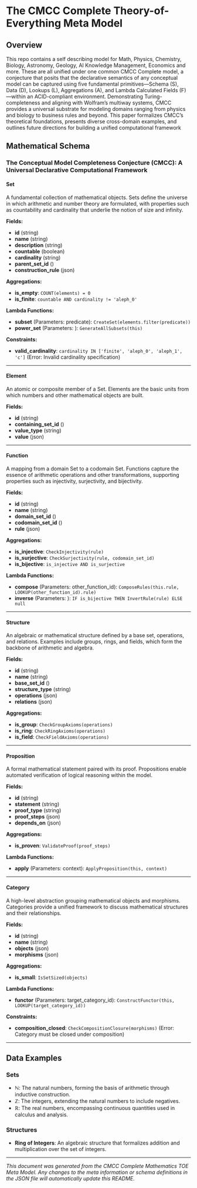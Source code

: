 # The CMCC Complete Theory-of-Everything Meta Model

## Overview
This repo contains a self describing model for Math, Physics, Chemistry, Biology, Astronomy, Geology, AI Knowledge Management, Economics and more.  These are all unified under one common CMCC Complete model, a conjecture that posits that the declarative semantics of any conceptual model can be captured using five fundamental primitives—Schema (S), Data (D), Lookups (L), Aggregations (A), and Lambda Calculated Fields (F)—within an ACID-compliant environment. Demonstrating Turing-completeness and aligning with Wolfram’s multiway systems, CMCC provides a universal substrate for modeling domains ranging from physics and biology to business rules and beyond. This paper formalizes CMCC’s theoretical foundations, presents diverse cross-domain examples, and outlines future directions for building a unified computational framework



## Mathematical Schema

### The Conceptual Model Completeness Conjecture (CMCC): A Universal Declarative Computational Framework


#### Set
A fundamental collection of mathematical objects. Sets define the universe in which arithmetic and number theory are formulated, with properties such as countability and cardinality that underlie the notion of size and infinity.

**Fields:**
- **id** (string)
- **name** (string)
- **description** (string)
- **countable** (boolean)
- **cardinality** (string)
- **parent_set_id** ()
- **construction_rule** (json)

**Aggregations:**
- **is_empty**: `COUNT(elements) = 0`
- **is_finite**: `countable AND cardinality != 'aleph_0'`

**Lambda Functions:**
- **subset** (Parameters: predicate): `CreateSet(elements.filter(predicate))`
- **power_set** (Parameters: ): `GenerateAllSubsets(this)`

**Constraints:**
- **valid_cardinality**: `cardinality IN ['finite', 'aleph_0', 'aleph_1', 'c']` (Error: Invalid cardinality specification)

---
#### Element
An atomic or composite member of a Set. Elements are the basic units from which numbers and other mathematical objects are built.

**Fields:**
- **id** (string)
- **containing_set_id** ()
- **value_type** (string)
- **value** (json)




---
#### Function
A mapping from a domain Set to a codomain Set. Functions capture the essence of arithmetic operations and other transformations, supporting properties such as injectivity, surjectivity, and bijectivity.

**Fields:**
- **id** (string)
- **name** (string)
- **domain_set_id** ()
- **codomain_set_id** ()
- **rule** (json)

**Aggregations:**
- **is_injective**: `CheckInjectivity(rule)`
- **is_surjective**: `CheckSurjectivity(rule, codomain_set_id)`
- **is_bijective**: `is_injective AND is_surjective`

**Lambda Functions:**
- **compose** (Parameters: other_function_id): `ComposeRules(this.rule, LOOKUP(other_function_id).rule)`
- **inverse** (Parameters: ): `IF is_bijective THEN InvertRule(rule) ELSE null`


---
#### Structure
An algebraic or mathematical structure defined by a base set, operations, and relations. Examples include groups, rings, and fields, which form the backbone of arithmetic and algebra.

**Fields:**
- **id** (string)
- **name** (string)
- **base_set_id** ()
- **structure_type** (string)
- **operations** (json)
- **relations** (json)

**Aggregations:**
- **is_group**: `CheckGroupAxioms(operations)`
- **is_ring**: `CheckRingAxioms(operations)`
- **is_field**: `CheckFieldAxioms(operations)`



---
#### Proposition
A formal mathematical statement paired with its proof. Propositions enable automated verification of logical reasoning within the model.

**Fields:**
- **id** (string)
- **statement** (string)
- **proof_type** (string)
- **proof_steps** (json)
- **depends_on** (json)

**Aggregations:**
- **is_proven**: `ValidateProof(proof_steps)`

**Lambda Functions:**
- **apply** (Parameters: context): `ApplyProposition(this, context)`


---
#### Category
A high-level abstraction grouping mathematical objects and morphisms. Categories provide a unified framework to discuss mathematical structures and their relationships.

**Fields:**
- **id** (string)
- **name** (string)
- **objects** (json)
- **morphisms** (json)

**Aggregations:**
- **is_small**: `IsSetSized(objects)`

**Lambda Functions:**
- **functor** (Parameters: target_category_id): `ConstructFunctor(this, LOOKUP(target_category_id))`

**Constraints:**
- **composition_closed**: `CheckCompositionClosure(morphisms)` (Error: Category must be closed under composition)

---

## Data Examples

### Sets
- **ℕ**: The natural numbers, forming the basis of arithmetic through inductive construction.
- **ℤ**: The integers, extending the natural numbers to include negatives.
- **ℝ**: The real numbers, encompassing continuous quantities used in calculus and analysis.

### Structures
- **Ring of Integers**: An algebraic structure that formalizes addition and multiplication over the set of integers.

---

*This document was generated from the CMCC Complete Mathematics TOE Meta Model. Any changes to the meta information or schema definitions in the JSON file will automatically update this README.*


